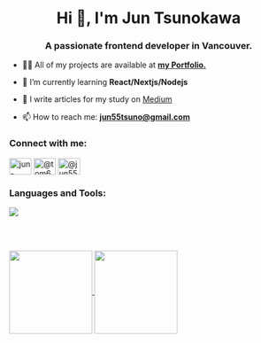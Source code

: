 <h1 align="center">Hi 👋, I'm Jun Tsunokawa</h1>
<h3 align="center">A passionate frontend developer in Vancouver.</h3>

- 👨‍💻 All of my projects are available at **[my Portfolio.](https://jun-tsunokawa-portfolio.vercel.app/)**

- 🌱 I’m currently learning **React/Nextjs/Nodejs**

- 📝 I write articles for my study on [Medium](https://medium.com/@jun55tsuno)

- 📫 How to reach me: **jun55tsuno@gmail.com**

<h3 align="left">Connect with me:</h3>
<p align="left">
<a href="https://linkedin.com/in/jun-tsunokawa-b22596247" target="blank"><img align="center" src="https://raw.githubusercontent.com/rahuldkjain/github-profile-readme-generator/master/src/images/icons/Social/linked-in-alt.svg" alt="jun-tsunokawa-b22596247" height="30" width="40" /></a>
  <a href="https://twitter.com/@tom66tomy" target="blank"><img align="center" src="https://raw.githubusercontent.com/rahuldkjain/github-profile-readme-generator/master/src/images/icons/Social/twitter.svg" alt="@tom66tomy" height="30" width="40" /></a>
<a href="https://medium.com/@jun55tsuno" target="blank"><img align="center" src="https://raw.githubusercontent.com/rahuldkjain/github-profile-readme-generator/master/src/images/icons/Social/medium.svg" alt="@jun55tsuno" height="30" width="40" /></a>
</p>

<h3 align="left">Languages and Tools:</h3>
<a href="https://skillicons.dev">
    <img src="https://skillicons.dev/icons?i=html,css,js,ts,react,next,redux,graphql,tailwind,sass,materialui,bootstrap,nodejs,express,firebase,figma" />
 </a>

<br><br>
<p><a href="https://github.com/anuraghazra/github-readme-stats">
  <img align="center" height="150px" src="https://github-readme-stats.vercel.app/api?username=jun-tsuno&count_private=true&theme=dark&show_icons=true&hide=contribs" />
</a>
<a href="https://github.com/anuraghazra/convoychat">
  <img align="center" height="150px" src="https://github-readme-stats.vercel.app/api/top-langs/?username=jun-tsuno&layout=compact&theme=dark&langs_count=5" />
</a></p>
 
